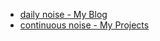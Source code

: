 * [daily noise - My Blog](https://andrerolfs.github.io/dailynoise.html)
* [continuous noise - My Projects](https://andrerolfs.github.io)
